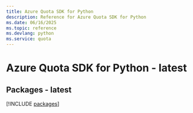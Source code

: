 ```yaml
---
title: Azure Quota SDK for Python
description: Reference for Azure Quota SDK for Python
ms.date: 06/16/2025
ms.topic: reference
ms.devlang: python
ms.service: quota
---
```

# Azure Quota SDK for Python - latest
## Packages - latest
[!INCLUDE [packages](quota-index.md)]